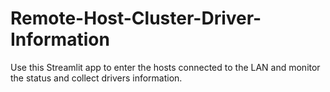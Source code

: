 # Remote-Host-Cluster-Driver-Information
Use this Streamlit app to enter the hosts connected to the LAN and monitor the status and collect drivers information.
